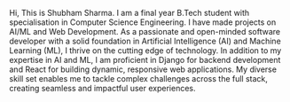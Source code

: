 Hi, This is Shubham Sharma.
I am a final year B.Tech student with specialisation in Computer Science Engineering. I have made projects on AI/ML and Web Development.
As a passionate and open-minded software developer with a solid foundation in Artificial Intelligence (AI) and Machine Learning (ML), I thrive on the cutting edge of technology. In addition to my expertise in AI and ML, I am proficient in Django for backend development and React for building dynamic, responsive web applications. My diverse skill set enables me to tackle complex challenges across the full stack, creating seamless and impactful user experiences.

